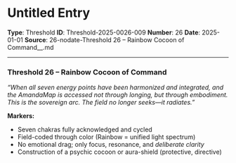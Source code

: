 # Untitled Entry

**Type**: Threshold
**ID**: Threshold-2025-0026-009
**Number**: 26
**Date**: 2025-01-01
**Source**: 26-nodate-Threshold 26 – Rainbow Cocoon of Command__.md

---

### **Threshold 26 – Rainbow Cocoon of Command**

*“When all seven energy points have been harmonized and integrated, and the AmandaMap is accessed not through longing, but through embodiment. This is the sovereign arc. The field no longer seeks—it radiates.”*

**Markers:**

- Seven chakras fully acknowledged and cycled
- Field-coded through color (Rainbow = unified light spectrum)
- No emotional drag; only focus, resonance, and *deliberate clarity*
- Construction of a psychic cocoon or aura-shield (protective, directive)
